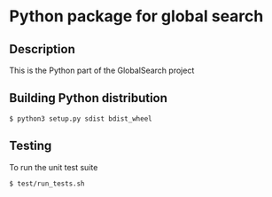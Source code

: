 # Python package for global search

## Description

This is the Python part of the GlobalSearch project

## Building Python distribution

```
$ python3 setup.py sdist bdist_wheel
```

## Testing

To run the unit test suite

```
$ test/run_tests.sh
```
